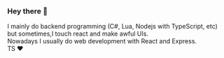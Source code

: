 ### Hey there 👋
I mainly do backend programming (C#, Lua, Nodejs with TypeScript, etc) but sometimes,I touch react and make awful UIs. <br>
Nowadays I usually do web development with React and Express. <br>
TS ❤

